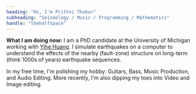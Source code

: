```yaml
---
heading: "Hi, I'm Prithvi Thakur"
subheading: "Seismology / Music / Programming / Mathematics"
handle: "thehalfspace"
---
```


<p><b>What I am doing now:</b> I am a PhD candidate at the University of Michigan working with <a href="https://sites.lsa.umich.edu/yihehuang/">Yihe Huang</a>. I simulate earthquakes on a computer to understand the effects of the nearby (fault-zone) structure on long-term (think 1000s of years) earthquake sequences.</p>

<p> In my free time, I'm polishing my hobby: Guitars, Bass, Music Production, and Audio Editing. More recently, I'm also dipping my toes into Video and Image editing.</p>

